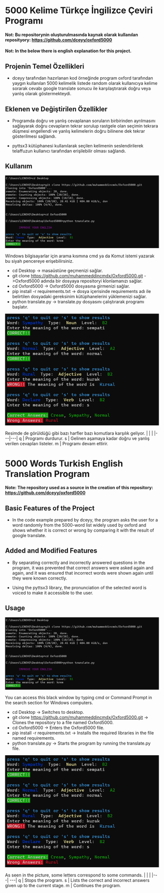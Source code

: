 # 5000 Kelime Türkçe İngilizce Çeviri Programı 


#### Not: Bu repositorynin oluşturulmasında kaynak olarak kullanılan reposityory: https://github.com/dceyy/oxford5000

#### Not: In the below there is english explanation for this project.



Projenin Temel Özellikleri
---

* dceyy tarafından hazırlanan kod örneğinde program oxford tarafından yaygın kullanılan 5000 kelimelik listede random olarak kullanıcıya kelime sorarak cevabı google translate sonucu ile karşılaştırarak doğru veya yanlış olarak göstermekteydi.


Eklenen ve Değiştirilen Özellikler
---
 
* Programda doğru ve yanlış cevaplanan soruların birbirinden ayrılmasını sağlayarak doğru cevapların tekrar sorulup rastgele olan seçimin tekrara düşmesi engellendi ve yanlış kelimelerin doğru bilinene dek tekrar gösterilmesi sağlandı.

* pyttsx3 kütüphanesi kullanılarak seçilen kelimenin seslendirilerek telaffuzun kullanıcı tarafından erişilebilir olması sağlandı.

Kullanım
---


![](1.png)



Windows bilgisayarlar için arama kısmına cmd ya da Komut istemi yazarak bu siyah pencereye erişebilirsiniz.


* cd Desktop -> masaüstüne geçmenizi sağlar.
* git clone https://github.com/muhammeddincmdx/Oxford5000.git ->Oxford5000 adında bir dosyaya repositoryi klonlamanızı sağlar.
* cd Oxford5000 -> Oxford5000 dosyasına girmenizi sağlar.
* pip install -r requirements.txt -> dosya içerisinde requirements adı ile belirtilen dosyadaki gereksinim kütüphanelerini yüklemenizi sağlar.
* python translate.py -> translate.py dosyasını çalıştırarak programı başlatır.



![](3.png)

Resimde de görüldüğü gibi bazı harfler bazı komutlara karşılık geliyor.
|  |   |
|---|---|
q | Programı durdurur.
s | Gelinen aşamaya kadar doğru ve yanlış verilen cevapları listeler.
m | Programı devam ettirir.



# 5000 Words Turkish English Translation Program


#### Note: The repository used as a source in the creation of this repository: https://github.com/dceyy/oxford5000



Basic Features of the Project
---

* In the code example prepared by dceyy, the program asks the user for a word randomly from the 5000-word list widely used by oxford and shows whether it is correct or wrong by comparing it with the result of google translate.


Added and Modified Features
---
 
* By separating correctly and incorrectly answered questions in the program, it was prevented that correct answers were asked again and again, and it was ensured that incorrect words were shown again until they were known correctly.

* Using the pyttsx3 library, the pronunciation of the selected word is voiced to make it accessible to the user.

Usage
---


![](1.png)



You can access this black window by typing cmd or Command Prompt in the search section for Windows computers.


* cd Desktop -> Switches to desktop.
* git clone https://github.com/muhammeddincmdx/Oxford5000.git -> Clones the repository to a file named Oxford5000.
* cd Oxford5000 -> Enters the Oxford5000 file.
* pip install -r requirements.txt -> Installs the required libraries in the file named requirements.
* python translate.py -> Starts the program by running the translate.py file.



![](3.png)

As seen in the picture, some letters correspond to some commands.
| | |
|---| ---|
q | Stops the program.
s | Lists the correct and incorrect answers given up to the current stage.
m | Continues the program.
